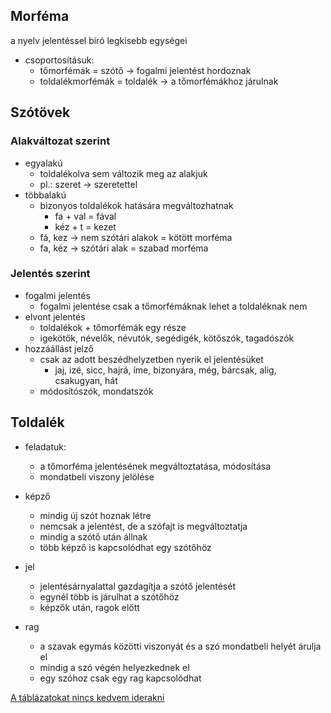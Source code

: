 ## Morféma
a nyelv jelentéssel bíró legkisebb egységei
- csoportosításuk:
	- tőmorfémák = szótő → fogalmi jelentést hordoznak
	- toldalékmorfémák = toldalék → a tőmorfémákhoz járulnak

## Szótövek

### Alakváltozat szerint
- egyalakú
	- toldalékolva sem változik meg az alakjuk
	- pl.: szeret → szeretettel
- többalakú
	- bizonyos toldalékok hatására megváltozhatnak
		- fa + val = fával
		- kéz + t = kezet
	- fá, kez → nem szótári alakok = kötött morféma
	- fa, kéz → szótári alak = szabad morféma

### Jelentés szerint
- fogalmi jelentés
	- fogalmi jelentése csak a tőmorfémáknak lehet a toldaléknak nem
- elvont jelentés
	- toldalékok + tőmorfémák egy része
	- igekötők, névelők, névutók, segédigék, kötőszók, tagadószók
- hozzáállást jelző
	- csak az adott beszédhelyzetben nyerik el jelentésüket
		- jaj, izé, sicc, hajrá, íme, bizonyára, még, bárcsak, alig, csakugyan, hát
	- módosítószók, mondatszók

## Toldalék
- feladatuk: 
	- a tőmorféma jelentésének megváltoztatása, módosítása 
	- mondatbeli viszony jelölése

- képző
	- mindig új szót hoznak létre
	- nemcsak a jelentést, de a szófajt is megváltoztatja
	- mindig a szótő után állnak
	- több képző is kapcsolódhat egy szótőhöz
- jel
	- jelentésárnyalattal gazdagítja a szótő jelentését
	- egynél több is járulhat a szótőhöz
	- képzők után, ragok előtt
- rag
	- a szavak egymás közötti viszonyát és a szó mondatbeli helyét árulja el
	- mindig a szó végén helyezkednek el
	- egy szóhoz csak egy rag kapcsolódhat

[A táblázatokat nincs kedvem iderakni](https://docs.google.com/document/d/1-V20eSAWMzJgu5iPPfrmm6wAVeBDtCB6/edit?usp=sharing&ouid=100669247016027977807&rtpof=true&sd=true)
